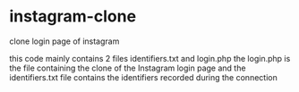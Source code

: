 # instagram-clone
clone login page of instagram

this code mainly contains 2 files identifiers.txt and login.php
the login.php is the file containing the clone of the Instagram login page and the identifiers.txt file contains the identifiers recorded during the connection
